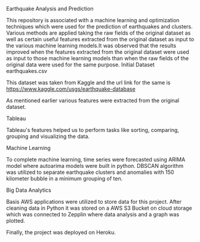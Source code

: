 Earthquake Analysis and Prediction

This repository is associated with a machine learning and optimization techniques which were used for the prediction of earthquakes and clusters. Various methods are applied taking the raw fields of the original dataset as well as certain useful features extracted from the original dataset as input to the various machine learning models.It was observed that the results improved when the features extracted from the original dataset were used as input to those machine learning models than when the raw fields of the original data were used for the same purpose.
Initial Dataset
earthquakes.csv

This dataset was taken from Kaggle and the url link for the same is https://www.kaggle.com/usgs/earthquake-database

As mentioned earlier various features were extracted from the original dataset. 

Tableau

Tableau's features helped us to perform tasks like sorting, comparing, grouping and visualizing the data.

Machine Learning

To complete machine learning, time series were forecasted using ARIMA model where autoarima models were built in python. DBSCAN algorithm was utilized to separate earthquake clusters and anomalies with 150 kilometer bubble in a minimum grouping of ten.

Big Data Analytics

Basis AWS applications were utilized to store data for this project. After cleaning data in Python it was stored on a AWS S3 Bucket on cloud storage which was connected to Zepplin where data analysis and a graph was plotted.

Finally, the project was deployed on Heroku. 
